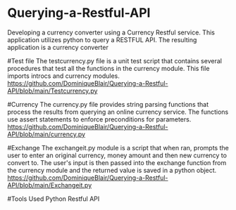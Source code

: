 # Querying-a-Restful-API
Developing a currency converter using a Currency Restful service. 
This application utilizes python to query a RESTFUL API. The resulting application is a currency converter

#Test file
The testcurrency.py file is a unit test script that contains several procedures that test all the functions in the currency module. This file imports introcs and currency modules.
https://github.com/DominiqueBlair/Querying-a-Restful-API/blob/main/Testcurrency.py

#Currency
The currency.py file provides string parsing functions that process the results from querying an online currency service. The functions use assert statements to enforce preconditions for parameters. https://github.com/DominiqueBlair/Querying-a-Restful-API/blob/main/currency.py

#Exchange
The exchangeit.py module is a script that when ran, prompts the user to enter an original currency, money amount and then new currency to convert to. The user's input is then passed into the exchange function from the currency module and the returned value is saved in a python object.
https://github.com/DominiqueBlair/Querying-a-Restful-API/blob/main/Exchangeit.py

#Tools Used
Python Restful API 
